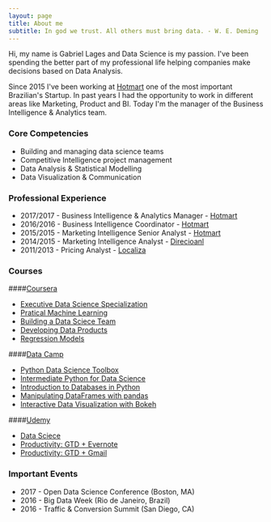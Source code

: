 ```yaml
---
layout: page
title: About me
subtitle: In god we trust. All others must bring data. - W. E. Deming
---
```


Hi, my name is Gabriel Lages and Data Science is my passion. I've been spending the better part of my professional life helping companies make decisions based on Data Analysis.

Since 2015 I've been working at [Hotmart](http://www.hotmart.com) one of the most important Brazilian's Startup. In past years I had the opportunity to work in different areas like Marketing, Product and BI. Today I'm the manager of the Business Intelligence & Analytics team.

### Core Competencies
- Building and managing data science teams
- Competitive Intelligence project management 
- Data Analysis & Statistical Modelling
- Data Visualization & Communication

### Professional Experience
- 2017/2017 - Business Intelligence & Analytics Manager - [Hotmart](http://www.hotmart.com)
- 2016/2016 - Business Intelligence Coordinator - [Hotmart](http://www.hotmart.com)
- 2015/2015 - Marketing Intelligence Senior Analyst - [Hotmart](http://www.hotmart.com)
- 2014/2015 - Marketing Intelligence Analyst - [Direcioanl](https://www.direcional.com.br/)
- 2011/2013 - Pricing Analyst - [Localiza](https://www.localiza.com/)

### Courses
####[Coursera](https://www.coursera.com/)
 * [Executive Data Science Specialization](https://www.coursera.org/account/accomplishments/specialization/8H6M68HVVC8V)
 * [Pratical Machine Learning](https://www.coursera.org/account/accomplishments/verify/FFF884WCW7C9)
 * [Building a Data Sciece Team](https://www.coursera.org/account/accomplishments/verify/MWEWASMEZP6C)
 * [Developing Data Products](https://www.coursera.org/account/accomplishments/verify/SKAQGZMF3TMA)
 * [Regression Models](https://www.coursera.org/account/accomplishments/verify/YFGLD58DCW5B)
 
####[Data Camp](https://www.datacamp.com/)
 * [Python Data Science Toolbox](https://www.datacamp.com/courses/python-data-science-toolbox-part-1)
 * [Intermediate Python for Data Science](https://www.datacamp.com/courses/intermediate-python-for-data-science)
 * [Introduction to Databases in Python](https://www.datacamp.com/courses/introduction-to-relational-databases-in-python)
 * [Manipulating DataFrames with pandas](https://www.datacamp.com/courses/manipulating-dataframes-with-pandas)
 * [Interactive Data Visualization with Bokeh](https://www.datacamp.com/courses/interactive-data-visualization-with-bokeh)

####[Udemy](https://www.udemy.com/)
 * [Data Sciece](https://www.udemy.com/certificate/UC-XWAYVGJ6/)
 * [Productivity: GTD + Evernote](https://www.udemy.com/certificate/UC-G02HIR28/)
 * [Productivity: GTD + Gmail](https://www.udemy.com/certificate/UC-JUUZAY9W/)
 
### Important Events
- 2017 - Open Data Science Conference (Boston, MA)
- 2016 - Big Data Week (Rio de Janeiro, Brazil)
- 2016 - Traffic & Conversion Summit (San Diego, CA)
